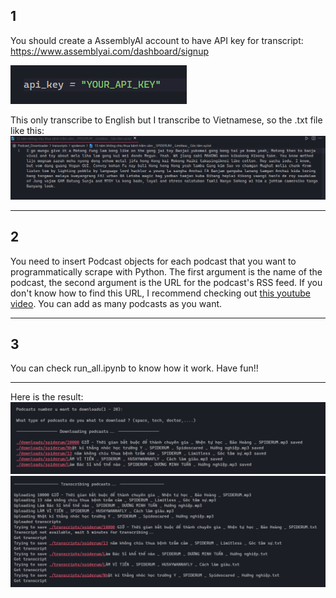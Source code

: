 ## 1
You should create a AssemblyAI account to have API key for transcript: https://www.assemblyai.com/dashboard/signup

![example1](/imgs/api_key.png)

This only transcribe to English but I transcribe to Vietnamese, so the .txt file like this:
![example1](/imgs/trans1.png)

---
## 2
You need to insert Podcast objects for each podcast that you want to programmatically scrape with Python. The first argument is the name of the podcast, the second argument is the URL for the podcast's RSS feed. If you don't know how to find this URL, I recommend checking out [this youtube video](https://youtu.be/UmGOeHEsSx8). You can add as many podcasts as you want.

---
## 3
You can check run_all.ipynb to know how it work. Have fun!!

---
Here is the result:
![example1](/imgs/downloads.png)
![example1](/imgs/transcripts.png)


